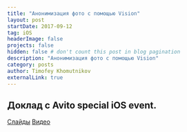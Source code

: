 ```yaml
---
title: "Анонимизация фото с помощью Vision"
layout: post
startDate: 2017-09-12
tag: iOS
headerImage: false
projects: false
hidden: false # don't count this post in blog pagination
description: "Анонимизация фото с помощью Vision"
category: posts
author: Timofey Khomutnikov
externalLink: true
---
```

Доклад с Avito special iOS event.
---

[Слайды](https://www.slideshare.net/AvitoTech/vision-avito)
[Видео](https://youtu.be/To53BYMI6xA?t=39m18s)
